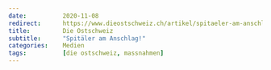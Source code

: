 ```yaml
---
date:          2020-11-08
redirect:      https://www.dieostschweiz.ch/artikel/spitaeler-am-anschlag-KvrzAPo
title:         Die Ostschweiz
subtitle:      "Spitäler am Anschlag!"
categories:    Medien
tags:          [die ostschweiz, massnahmen]
---
```


